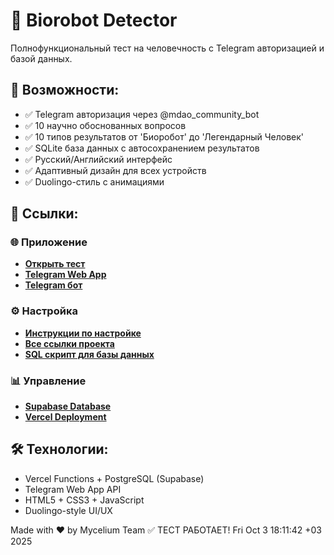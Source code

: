 # 🤖 Biorobot Detector

Полнофункциональный тест на человечность с Telegram авторизацией и базой данных.

## 🚀 Возможности:
- ✅ Telegram авторизация через @mdao_community_bot
- ✅ 10 научно обоснованных вопросов
- ✅ 10 типов результатов от 'Биоробот' до 'Легендарный Человек'
- ✅ SQLite база данных с автосохранением результатов
- ✅ Русский/Английский интерфейс
- ✅ Адаптивный дизайн для всех устройств
- ✅ Duolingo-стиль с анимациями

## 🔗 Ссылки:

### 🌐 Приложение
- **[Открыть тест](https://biorobot-detector.vercel.app)**
- **[Telegram Web App](https://t.me/mdao_community_bot/biorobot_detector)**
- **[Telegram бот](https://t.me/mdao_community_bot)**

### ⚙️ Настройка
- **[Инструкции по настройке](SETUP_INSTRUCTIONS.md)**
- **[Все ссылки проекта](LINKS.md)**
- **[SQL скрипт для базы данных](setup_database.sql)**

### 📊 Управление
- **[Supabase Database](https://supabase.com/dashboard/project/qglmebqnyrauqcamhwio)**
- **[Vercel Deployment](https://vercel.com/myceliummmm-sketch/biorobot-detector)**

## 🛠 Технологии:
- Vercel Functions + PostgreSQL (Supabase)
- Telegram Web App API
- HTML5 + CSS3 + JavaScript
- Duolingo-style UI/UX

Made with ❤️ by Mycelium Team
✅ ТЕСТ РАБОТАЕТ! Fri Oct  3 18:11:42 +03 2025
